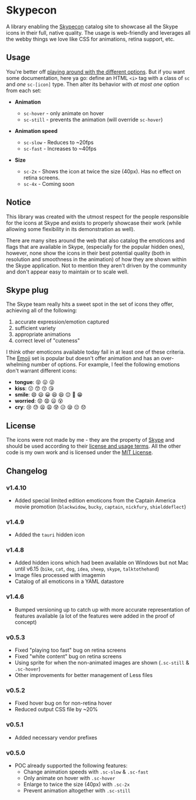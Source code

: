 # Skypecon

A library enabling the [Skypecon](http://demoive.github.io/skypecon) catalog site to showcase all the Skype icons in their full, native quality. The usage is web-friendly and leverages all the webby things we love like CSS for animations, retina support, etc.

<!--
## Roadmap
The roadmap can be seen in [Trello](https://trello.com/b/E80u7hbd/skypecon).

## Features

- Retina support
- Different animation speeds
- Animated and non-animated versions
- Efficient bandwidth and GPU usage with CSS sprites
-->

## Usage

You're better off [playing around with the different options](http://demoive.github.io/skypecon/). But if you want some documentation, here ya go: define an HTML `<i>` tag with a class of `sc` and _one_ `sc-[icon]` type. Then alter its behavior with _at most one_ option from each set:

- **Animation**
  - `sc-hover` - only animate on hover
  - `sc-still` - prevents the animation (will override `sc-hover`)

- **Animation speed**
  - `sc-slow` - Reduces to ~20fps
  - `sc-fast` - Increases to ~40fps

- **Size**
  - `sc-2x` - Shows the icon at twice the size (40px). Has no effect on retina screens.
  - `sc-4x` - Coming soon


## Notice

This library was created with the utmost respect for the people responsible for the icons at Skype and exists to properly showcase their work (while allowing some flexibility in its demonstration as well).

There are many sites around the web that also catalog the emoticons and flags that are available in Skype, (especially for the popular hidden ones), however, none show the icons in their best potential quality (both in resolution and smoothness in the animation) of how they are shown within the Skype application. Not to mention they aren't driven by the community and don't appear easy to maintain or to scale well.


## Skype plug

The Skype team really hits a sweet spot in the set of icons they offer, achieving all of the following:

1. accurate expression/emotion captured
2. sufficient variety
3. appropriate animations
4. correct level of "cuteness"

I think other emoticons available today fail in at least one of these criteria. The [Emoji](http://www.emoji-cheat-sheet.com/) set is popular but doesn't offer animation and has an over-whelming number of options. For example, I feel the following emotions don't warrant different icons:

- **tongue**: :stuck_out_tongue_closed_eyes: :stuck_out_tongue: :stuck_out_tongue_winking_eye:
- **kiss**: :kissing: :kissing_smiling_eyes: :kissing_closed_eyes: :kissing_heart:
- **smile**: :smile: :smiley: :grinning: :laughing: :satisfied: :relieved: :grimacing: :grin:
- **worried**: :worried: :anguished: :frowning: :dizzy_face:
- **cry**: :cry: :sweat: :tired_face: :weary: :cold_sweat: :disappointed_relieved: :sleepy: :pensive: :disappointed:

<!--
The [Phantom Open Emoji](https://github.com/Genshin/PhantomOpenEmoji) is promising. This library offers a great framework for using their work on the web.
-->


## License

The icons were not made by me - they are the property of [Skype](http://www.skype.com/) and should be used according to their [license and usage terms](http://www.skype.com/en/legal/brand-guidelines/). All the other code is my own work and is licensed under the [MIT License](https://github.com/demoive/skypecon/blob/master/LICENSE).


## Changelog

### v1.4.10
- Added special limited edition emoticons from the Captain America movie promotion (`blackwidow`, `bucky`, `captain`, `nickfury`, `shielddeflect`)

### v1.4.9
- Added the `tauri` hidden icon

### v1.4.8
- Added hidden icons which had been available on Windows but not Mac until v6.15 (`bike`, `cat`, `dog`, `idea`, `sheep`, `skype`, `talktothehand`)
- Image files processed with imagemin
- Catalog of all emoticons in a YAML datastore

### v1.4.6
- Bumped versioning up to catch up with more accurate representation of features available (a lot of the features were added in the proof of concept)

### v0.5.3
- Fixed "playing too fast" bug on retina screens
- Fixed "white content" bug on retina screens
- Using sprite for when the non-animated images are shown (`.sc-still` & `.sc-hover`)
- Other improvements for better management of Less files

### v0.5.2
- Fixed hover bug on for non-retina hover
- Reduced output CSS file by ~20%

### v0.5.1
- Added necessary vendor prefixes

### v0.5.0
- POC already supported the following features:
  - Change animation speeds with `.sc-slow` & `.sc-fast`
  - Only animate on hover with `.sc-hover`
  - Enlarge to twice the size (40px) with `.sc-2x`
  - Prevent animation altogether with `.sc-still`
